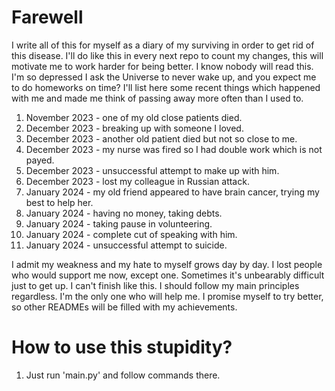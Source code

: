 # Farewell

I write all of this for myself as a diary of my surviving in order to get rid of this disease.
I'll do like this in every next repo to count my changes, this will motivate me to work harder for being better.
I know nobody will read this.
I'm so depressed I ask the Universe to never wake up, and you expect me to do homeworks on time?
I'll list here some recent things which happened with me and made me think of passing away more often than I used to.
1. November 2023 - one of my old close patients died.
2. December 2023 - breaking up with someone I loved.
3. December 2023 - another old patient died but not so close to me.
4. December 2023 - my nurse was fired so I had double work which is not payed.
5. December 2023 - unsuccessful attempt to make up with him.
6. December 2023 - lost my colleague in Russian attack.
7. January 2024 - my old friend appeared to have brain cancer, trying my best to help her.
8. January 2024 - having no money, taking debts.
9. January 2024 - taking pause in volunteering.
10. January 2024 - complete cut of speaking with him.
11. January 2024 - unsuccessful attempt to suicide.

I admit my weakness and my hate to myself grows day by day.
I lost people who would support me now, except one.
Sometimes it's unbearably difficult just to get up.
I can't finish like this. I should follow my main principles regardless.
I'm the only one who will help me.
I promise myself to try better, so other READMEs will be filled with my achievements.

# How to use this stupidity?

1. Just run 'main.py' and follow commands there.